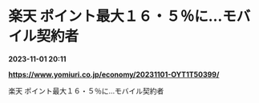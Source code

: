 # 楽天 ポイント最大１６・５％に…モバイル契約者

**2023-11-01 20:11**

**https://www.yomiuri.co.jp/economy/20231101-OYT1T50399/**

楽天 ポイント最大１６・５％に…モバイル契約者